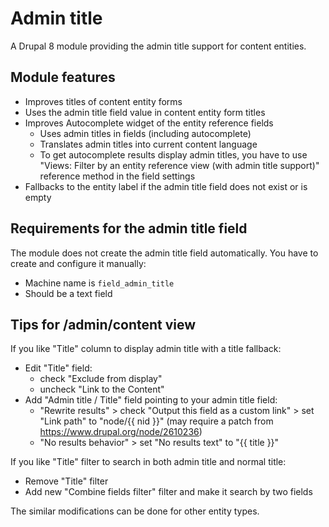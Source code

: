 # Admin title

A Drupal 8 module providing the admin title support for content entities.

## Module features

- Improves titles of content entity forms
- Uses the admin title field value in content entity form titles
- Improves Autocomplete widget of the entity reference fields
  - Uses admin titles in fields (including autocomplete)
  - Translates admin titles into current content language
  - To get autocomplete results display admin titles, you have to use "Views: Filter by an entity reference view (with admin title support)" reference method in the field settings
- Fallbacks to the entity label if the admin title field does not exist or is empty

## Requirements for the admin title field

The module does not create the admin title field automatically. You have to create and configure it manually:

- Machine name is `field_admin_title`
- Should be a text field

## Tips for /admin/content view

If you like "Title" column to display admin title with a title fallback:

- Edit "Title" field:
  - check "Exclude from display"
  - uncheck "Link to the Content"
- Add "Admin title / Title" field pointing to your admin title field:
  - "Rewrite results" > check "Output this field as a custom link" > set "Link path" to "node/{{ nid }}" (may require a patch from https://www.drupal.org/node/2610236)
  - "No results behavior" > set "No results text" to "{{ title }}"

If you like "Title" filter to search in both admin title and normal title:

- Remove "Title" filter
- Add new "Combine fields filter" filter and make it search by two fields

The similar modifications can be done for other entity types.
